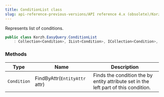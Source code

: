 ```yaml
---
title: ConditionList class
slug: api-reference-previous-versions/API reference 4.x (obsolete)/Korzh.EasyQuery namespace/conditionlist-class
---
```



Represents list of conditions.
```csharp
public class Korzh.EasyQuery.ConditionList
    : Collection<Condition>, IList<Condition>, ICollection<Condition>, IEnumerable<Condition>, IEnumerable, IList, ICollection, IReadOnlyList<Condition>, IReadOnlyCollection<Condition>

```

### Methods

| Type | Name | Description | 
| --- | --- | --- | 
| `Condition` | FindByAttr(`EntityAttr` attr) | Finds the condition the by entity attribute set in the left part of this condition. |